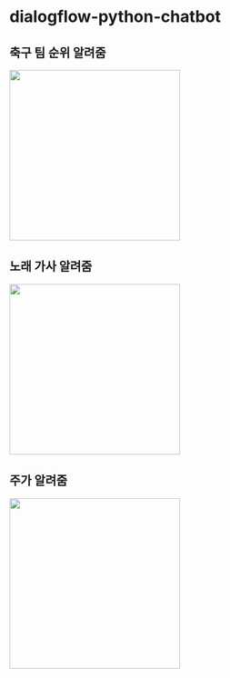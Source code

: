 # dialogflow-python-chatbot
## 축구 팀 순위 알려줌
<img src="https://user-images.githubusercontent.com/77336125/121510591-c2c01880-ca22-11eb-815a-7ad5641da962.PNG" width=300px>

## 노래 가사 알려줌
<img src="https://user-images.githubusercontent.com/77336125/121510602-c5227280-ca22-11eb-808f-2d932d90ba98.PNG" width=300px>

## 주가 알려줌
<img src="https://user-images.githubusercontent.com/77336125/121510609-c6ec3600-ca22-11eb-8804-ec9302c8d074.PNG" width=300px>
